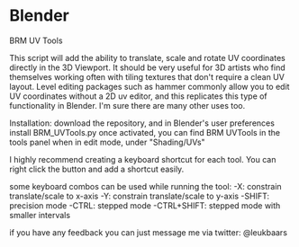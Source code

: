# Blender
BRM UV Tools

This script will add the ability to translate, scale and rotate UV coordinates directly in the 3D Viewport. It should be very useful for 3D artists who find themselves working often with tiling textures that don't require a clean UV layout. Level editing packages such as hammer commonly allow you to edit UV coordinates without a 2D uv editor, and this replicates this type of functionality in Blender. I'm sure there are many other uses too.

Installation:
download the repository, and in Blender's user preferences install BRM_UVTools.py
once activated, you can find BRM UVTools in the tools panel when in edit mode, under "Shading/UVs"

I highly recommend creating a keyboard shortcut for each tool. You can right click the button and add a shortcut easily.

some keyboard combos can be used while running the tool:
-X: constrain translate/scale to x-axis
-Y: constrain translate/scale to y-axis
-SHIFT: precision mode
-CTRL: stepped mode
-CTRL+SHIFT: stepped mode with smaller intervals

if you have any feedback you can just message me via twitter: @leukbaars
